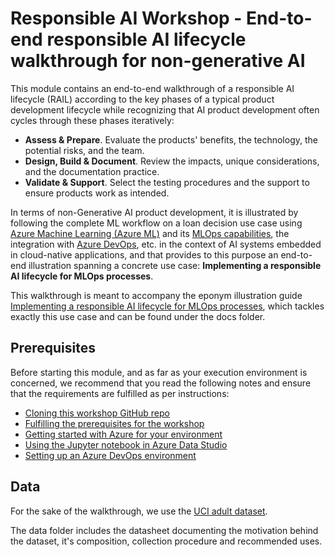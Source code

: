 # Responsible AI Workshop - End-to-end responsible AI lifecycle walkthrough for non-generative AI

This module contains an end-to-end walkthrough of a responsible AI lifecycle (RAIL) according to the key phases of a typical product development lifecycle while recognizing that AI product development often cycles through these phases iteratively:
* **Assess & Prepare**. Evaluate the products' benefits, the technology, the potential risks, and the team.
* **Design, Build & Document**. Review the impacts, unique considerations, and the documentation practice.
* **Validate & Support**. Select the testing procedures and the support to ensure products work as intended.

In terms of non-Generative AI product development, it is illustrated by following the complete ML workflow on a loan decision use case using [Azure Machine Learning (Azure ML)](https://azure.microsoft.com/en-us/services/machine-learning/) and its [MLOps capabilities](https://azure.microsoft.com/en-us/services/machine-learning/), the integration with [Azure DevOps](https://azure.microsoft.com/en-us/services/devops/), etc. in the context of AI systems embedded in cloud-native applications, and that provides to this purpose an end-to-end illustration spanning a concrete use case: **Implementing a responsible AI lifecycle for MLOps processes**. 

This walkthrough is meant to accompany the eponym illustration guide [Implementing a responsible AI lifecycle for MLOps processes](https://github.com/microsoft/responsible-ai-workshop/blob/main/nongen-ai-lifecycle-walkthrough/docs/implementing-responsible-ai-lifecycle.docx), which tackles exactly this use case and can be found under the docs folder.

## Prerequisites

Before starting this module, and as far as your execution environment is concerned, we recommend that you read the following notes and ensure that the requirements are fulfilled as per instructions:
* [Cloning this workshop GitHub repo](https://github.com/microsoft/responsible-ai-workshop/blob/main/perequisites/cloning-the-repo.md)
* [Fulfilling the prerequisites for the workshop](https://github.com/microsoft/responsible-ai-workshop/blob/main/perequisites/fulfilling-prerequisites.md)
* [Getting started with Azure for your environment](https://github.com/microsoft/responsible-ai-workshop/blob/main/perequisites/getting-started-with-azure.md) 
* [Using the Jupyter notebook in Azure Data Studio](https://github.com/microsoft/responsible-ai-workshop/blob/main/perequisites/using-jupyter-notebooks-in-azure-data-studio.md)
* [Setting up an Azure DevOps environment](https://github.com/microsoft/responsible-ai-workshop/blob/main/perequisites/setting-up-an-azure-devops-env.md)

## Data

For the sake of the walkthrough, we use the [UCI adult dataset](https://archive.ics.uci.edu/ml/datasets/Adult). 

The data folder includes the datasheet documenting the motivation behind the dataset, it's composition, collection procedure and recommended uses.
